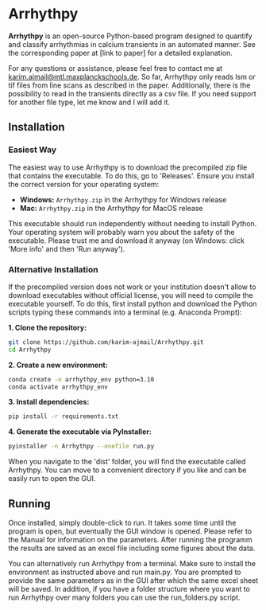 # Arrhythpy

**Arrhythpy** is an open-source Python-based program designed to quantify and classify arrhythmias in calcium transients in an automated manner. See the corresponding paper at [link to paper] for a detailed explanation.

For any questions or assistance, please feel free to contact me at [karim.ajmail@mtl.maxplanckschools.de](mailto:karim.ajmail@mtl.maxplanckschools.de). So far, Arrhythpy only reads lsm or tif files from line scans as described in the paper. Additionally, there is the possibility to read in the transients directly as a csv file. If you need support for another file type, let me know and I will add it.

## Installation

### Easiest Way

The easiest way to use Arrhythpy is to download the precompiled zip file that contains the executable. To do this, go to 'Releases'. Ensure you install the correct version for your operating system:

- **Windows:** `Arrhythpy.zip` in the Arrhythpy for Windows release
- **Mac:** `Arrhythpy.zip` in the Arrhythpy for MacOS release

This executable should run independently without needing to install Python. Your operating system will probably warn you about the safety of the executable. Please trust me and download it anyway (on Windows: click 'More info' and then 'Run anyway').

### Alternative Installation

If the precompiled version does not work or your institution doesn't allow to download executables without official license, you will need to compile the executable yourself. To do this, first install python and download the Python scripts typing these commands into a terminal (e.g. Anaconda Prompt):

**1. Clone the repository:**
   ```sh
   git clone https://github.com/karim-ajmail/Arrhythpy.git
   cd Arrhythpy
   ```

**2. Create a new environment:**
   ```sh
   conda create -n arrhythpy_env python=3.10
   conda activate arrhythpy_env
   ```

**3. Install dependencies:**
   ```sh
   pip install -r requirements.txt
   ```

**4. Generate the executable via PyInstaller:**
   ```sh
   pyinstaller -n Arrhythpy --onefile run.py
   ```
When you navigate to the 'dist' folder, you will find the executable called Arrhythpy. You can move to a convenient directory if you like and can be easily run to open the GUI.

## Running
Once installed, simply double-click to run. It takes some time until the program is open, but eventually the GUI window is opened. Please refer to the Manual for information on the parameters. After running the programm the results are saved as an excel file including some figures about the data.

You can alternatively run Arrhythpy from a terminal. Make sure to install the environment as instructed above and run main.py. You are prompted to provide the same parameters as in the GUI after which the same excel sheet will be saved. In addition, if you have a folder structure where you want to run Arrhythpy over many folders you can use the run_folders.py script.

